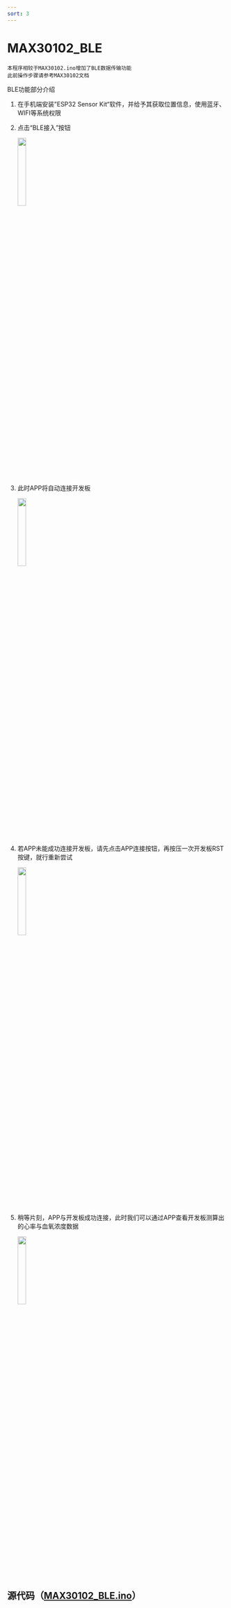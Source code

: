 ```yaml
---
sort: 3
---
```


# MAX30102_BLE

```
本程序相较于MAX30102.ino增加了BLE数据传输功能
此前操作步骤请参考MAX30102文档
```

BLE功能部分介绍

1. 在手机端安装”ESP32 Sensor Kit“软件，并给予其获取位置信息，使用蓝牙、WIFI等系统权限

4. 点击“BLE接入”按钮

   <img decoding="async" src="https://addison-cq.github.io/webPages/images/Screenshot_20221111_123302_com.example.esp32sensorkit_f.jpg" width="20%">

5. 此时APP将自动连接开发板

   <img decoding="async" src="https://addison-cq.github.io/webPages/images/Screenshot_20221208_171005_com.example.esp32senso.jpg" width="20%">
   
6. 若APP未能成功连接开发板，请先点击APP连接按钮，再按压一次开发板RST按键，就行重新尝试

   <img decoding="async" src="https://addison-cq.github.io/webPages/images/Screenshot_20221208_172530_com.example.esp32senso.jpg" width="20%">
   
6. 稍等片刻，APP与开发板成功连接，此时我们可以通过APP查看开发板测算出的心率与血氧浓度数据

   <img decoding="async" src="https://addison-cq.github.io/webPages/images/Screenshot_20221208_174837_com.example.esp32senso.jpg" width="20%">

## 源代码（[MAX30102_BLE.ino](https://github.com/addison-CQ/webPages/tree/develop/doc/ESP32SensorKit/code)）
